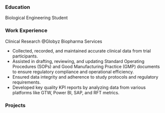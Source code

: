 
### <br> Education
Biological Engineering Student

### Work Experience 
Clinical Research @Globyz Biopharma Services
- Collected, recorded, and maintained accurate clinical data from trial participants. 
- Assisted in drafting, reviewing, and updating Standard Operating Procedures (SOPs) and Good Manufacturing Practice (GMP) 
documents to ensure regulatory compliance and operational efficiency.
- Ensured data integrity and adherence to study protocols and regulatory requirements. 
- Developed key quality KPI reports by analyzing data from various platforms like GTW, Power BI, SAP, and RFT metrics.

### Projects
